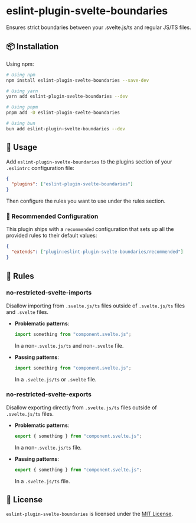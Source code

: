 # eslint-plugin-svelte-boundaries

Ensures strict boundaries between your .svelte.js/ts and regular JS/TS files.

## 📦 Installation

Using npm:

```bash
# Using npm
npm install eslint-plugin-svelte-boundaries --save-dev

# Using yarn
yarn add eslint-plugin-svelte-boundaries --dev

# Using pnpm
pnpm add -D eslint-plugin-svelte-boundaries

# Using bun
bun add eslint-plugin-svelte-boundaries --dev
```

## 🚀 Usage

Add `eslint-plugin-svelte-boundaries` to the plugins section of your `.eslintrc` configuration file:

```json
{
  "plugins": ["eslint-plugin-svelte-boundaries"]
}
```

Then configure the rules you want to use under the rules section.

### 🔧 Recommended Configuration

This plugin ships with a `recommended` configuration that sets up all the provided rules to their default values:

```json
{
  "extends": ["plugin:eslint-plugin-svelte-boundaries/recommended"]
}
```

## 📜 Rules

### no-restricted-svelte-imports

Disallow importing from `.svelte.js/ts` files outside of `.svelte.js/ts` files and `.svelte` files.

- **Problematic patterns**:

  ```javascript
  import something from "component.svelte.js";
  ```

  In a non-`.svelte.js/ts` and non-`.svelte` file.

- **Passing patterns**:

  ```javascript
  import something from "component.svelte.js";
  ```

  In a `.svelte.js/ts` or `.svelte` file.

### no-restricted-svelte-exports

Disallow exporting directly from `.svelte.js/ts` files outside of `.svelte.js/ts` files.

- **Problematic patterns**:

  ```javascript
  export { something } from "component.svelte.js";
  ```

  In a non-`.svelte.js/ts` file.

- **Passing patterns**:

  ```javascript
  export { something } from "component.svelte.js";
  ```

  In a `.svelte.js/ts` file.

## 📄 License

`eslint-plugin-svelte-boundaries` is licensed under the [MIT License](./LICENSE).
